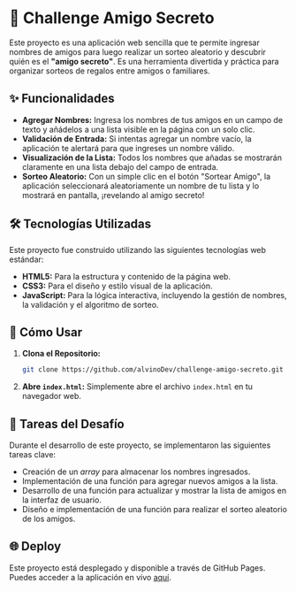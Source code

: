 # 🎁 Challenge Amigo Secreto

Este proyecto es una aplicación web sencilla que te permite ingresar nombres de amigos para luego realizar un sorteo aleatorio y descubrir quién es el **"amigo secreto"**. Es una herramienta divertida y práctica para organizar sorteos de regalos entre amigos o familiares.

## ✨ Funcionalidades

  * **Agregar Nombres:** Ingresa los nombres de tus amigos en un campo de texto y añádelos a una lista visible en la página con un solo clic.
  * **Validación de Entrada:** Si intentas agregar un nombre vacío, la aplicación te alertará para que ingreses un nombre válido.
  * **Visualización de la Lista:** Todos los nombres que añadas se mostrarán claramente en una lista debajo del campo de entrada.
  * **Sorteo Aleatorio:** Con un simple clic en el botón "Sortear Amigo", la aplicación seleccionará aleatoriamente un nombre de tu lista y lo mostrará en pantalla, ¡revelando al amigo secreto\!

## 🛠️ Tecnologías Utilizadas

Este proyecto fue construido utilizando las siguientes tecnologías web estándar:

  * **HTML5:** Para la estructura y contenido de la página web.
  * **CSS3:** Para el diseño y estilo visual de la aplicación.
  * **JavaScript:** Para la lógica interactiva, incluyendo la gestión de nombres, la validación y el algoritmo de sorteo.

## 🚀 Cómo Usar

1.  **Clona el Repositorio:**
    ```bash
    git clone https://github.com/alvinoDev/challenge-amigo-secreto.git
    ```
2.  **Abre `index.html`:** Simplemente abre el archivo `index.html` en tu navegador web.

## 📝 Tareas del Desafío

Durante el desarrollo de este proyecto, se implementaron las siguientes tareas clave:

  * Creación de un *array* para almacenar los nombres ingresados.
  * Implementación de una función para agregar nuevos amigos a la lista.
  * Desarrollo de una función para actualizar y mostrar la lista de amigos en la interfaz de usuario.
  * Diseño e implementación de una función para realizar el sorteo aleatorio de los amigos.

## 🌐 Deploy

Este proyecto está desplegado y disponible a través de GitHub Pages. Puedes acceder a la aplicación en vivo [aquí](https://alvinoDev.github.io/challenge-amigo-secreto/).